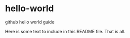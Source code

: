 # hello-world
github hello world guide

Here is some text to include in this README file. That is all.
